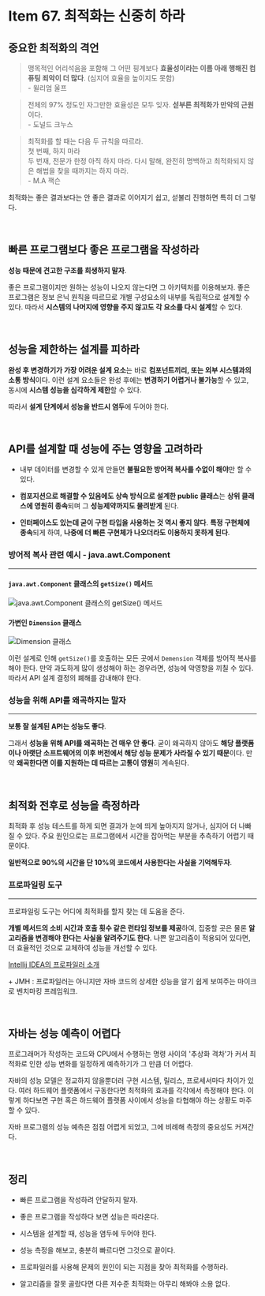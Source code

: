 # Item 67. 최적화는 신중히 하라

## 중요한 최적화의 격언 

> 맹목적인 어리석음을 포함해 그 어떤 핑계보다 **효율성이라는 이름 아래 행해진 컴퓨팅 죄악이 더 많다**. (심지어 효율을 높이지도 못함) <br>
> \- 윌리엄 울프

> 전체의 97% 정도인 자그만한 효율성은 모두 잊자. **섣부른 최적화가 만악의 근원**이다. <br>
> \- 도널드 크누스

> 최적화를 할 때는 다음 두 규칙을 따르라. <br>
> 첫 번째, 하지 마라 <br>
> 두 번재, 전문가 한정 아직 하지 마라. 다시 말해, 완전히 명백하고 최적화되지 않은 해법을 찾을 때까지는 하지 마라. <br>
> \- M.A 잭슨

최적화는 좋은 결과보다는 안 좋은 결과로 이어지기 쉽고, 섣불리 진행하면 특히 더 그렇다.

<br>

## 빠른 프로그램보다 좋은 프로그램을 작성하라

**성능 때문에 견고한 구조를 희생하지 말자**.

좋은 프로그램이지만 원하는 성능이 나오지 않는다면 그 아키텍처를 이용해보자. 좋은 프로그램은 정보 은닉 원칙을 따르므로 개별 구성요소의 내부를 독립적으로 설계할 수 있다. 따라서 **시스템의 나머지에 영향을 주지 않고도 각 요소를 다시 설계**할 수 있다.

<br>

## 성능을 제한하는 설계를 피하라

**완성 후 변경하기가 가장 어려운 설계 요소**는 바로 **컴포넌트끼리, 또는 외부 시스템과의 소통 방식**이다. 이런 설계 요소들은 완성 후에는 **변경하기 어렵거나 불가능**할 수 있고, 동시에 **시스템 성능을 심각하게 제한**할 수 있다.

따라서 **설계 단계에서 성능을 반드시 염두**에 두어야 한다.

<br>

## API를 설계할 때 성능에 주는 영향을 고려하라

- 내부 데이터를 변경할 수 있게 만들면 **불필요한 방어적 복사를 수없이 해야**만 할 수 있다.

- **컴포지션으로 해결할 수 있음에도 상속 방식으로 설계한 public 클래스**는 **상위 클래스에 영원히 종속**되며 그 **성능제약까지도 물려받게** 된다.

- **인터페이스도 있는데 굳이 구현 타입을 사용하는 것 역시 좋지 않다**. **특정 구현체에 종속**되게 하여, **나중에 더 빠른 구현체가 나오더라도 이용하지 못하게 된다**.

### 방어적 복사 관련 예시 - java.awt.Component
---

#### `java.awt.Component` 클래스의 `getSize()` 메서드

![java.awt.Component 클래스의 getSize() 메서드](https://velog.velcdn.com/images/milkskfk5677/post/c8b523f7-273e-4278-be0f-3593960ff9c4/image.png)

#### 가변인 `Dimension` 클래스

![Dimension 클래스](https://velog.velcdn.com/images/milkskfk5677/post/09485b8b-1c97-4756-9eba-0140588aed65/image.png)

이런 설계로 인해 `getSize()`를 호출하는 모든 곳에서 `Demension` 객체를 방어적 복사를 해야 한다. 만약 과도하게 많이 생성해야 하는 경우라면, 성능에 악영향을 끼칠 수 있다. 따라서 API 설계 결정의 폐해를 감내해야 한다.

### 성능을 위해 API를 왜곡하지는 말자
---

**보통 잘 설계된 API는 성능도 좋다**.

그래서 **성능을 위해 API를 왜곡하는 건 매우 안 좋다**. 굳이 왜곡하지 않아도 **해당 플랫폼이나 아랫단 소프트웨어의 이후 버전에서 해당 성능 문제가 사라질 수 있기 때문**이다. 만약 **왜곡한다면 이를 지원하는 데 따르는 고통이 영원**히 계속된다.

<br>

## 최적화 전후로 성능을 측정하라

최적화 후 성능 테스트를 하게 되면 결과가 눈에 띄게 높아지지 않거나, 심지어 더 나빠질 수 있다. 주요 원인으로는 프로그램에서 시간을 잡아먹는 부분을 추측하기 어렵기 때문이다.

**일반적으로 90%의 시간을 단 10%의 코드에서 사용한다는 사실을 기억해두자**.

### 프로파일링 도구
---

프로파일링 도구는 어디에 최적화를 할지 찾는 데 도움을 준다.

**개별 메서드의 소비 시간과 호출 횟수 같은 런타임 정보를 제공**하여, 집중할 곳은 물론 **알고리즘을 변경해야 한다는 사실을 알려주기도 한다**. 나쁜 알고리즘이 적용되어 있다면, 더 효율적인 것으로 교체하여 성능을 개선할 수 있다.

[Intellij IDEA의 프로파일러 소개](https://www.jetbrains.com/ko-kr/pages/intellij-idea-profiler/)

\+ JMH : 프로파일러는 아니지만 자바 코드의 상세한 성능을 알기 쉽게 보여주는 마이크로 벤치마킹 프레임워크. 

<br>

## 자바는 성능 예측이 어렵다

프로그래머가 작성하는 코드와 CPU에서 수행하는 명령 사이의 '추상화 격차'가 커서 최적화로 인한 성능 변화를 일정하게 예측하기가 그 만큼 더 어렵다.

자바의 성능 모델은 정교하지 않을뿐더러 구현 시스템, 릴리스, 프로세서마다 차이가 있다. 여러 하드웨어 플랫폼에서 구동한다면 최적화의 효과를 각각에서 측정해야 한다. 이렇게 하다보면 구현 혹은 하드웨어 플랫폼 사이에서 성능을 타협해야 하는 상황도 마주할 수 있다.

자바 프로그램의 성능 예측은 점점 어렵게 되었고, 그에 비례해 측정의 중요성도 커져간다.

<br>

## 정리

- 빠른 프로그램을 작성하려 안달하지 말자.

- 좋은 프로그램을 작성하다 보면 성능은 따라온다.

- 시스템을 설계할 때, 성능을 염두에 두어야 한다.

- 성능 측정을 해보고, 충분히 빠르다면 그것으로 끝이다.

- 프로파일러를 사용해 문제의 원인이 되는 지점을 찾아 최적화를 수행하라.

- 알고리즘을 잘못 골랐다면 다른 저수준 최적화는 아무리 해봐야 소용 없다.

